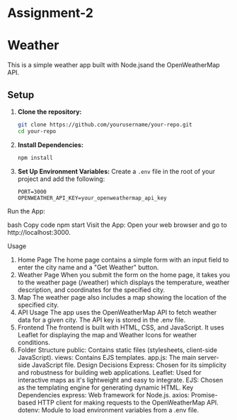 # Assignment-2

# Weather

This is a simple weather app built with Node.jsand the OpenWeatherMap API.

## Setup

1. **Clone the repository:**
    ```bash
    git clone https://github.com/yourusername/your-repo.git
    cd your-repo
    ```

2. **Install Dependencies:**
    ```bash
    npm install
    ```

3. **Set Up Environment Variables:**
   Create a `.env` file in the root of your project and add the following:
   ```env
   PORT=3000
   OPENWEATHER_API_KEY=your_openweathermap_api_key
Run the App:

bash
Copy code
npm start
Visit the App:
Open your web browser and go to http://localhost:3000.

Usage
1. Home Page
The home page contains a simple form with an input field to enter the city name and a "Get Weather" button.
2. Weather Page
When you submit the form on the home page, it takes you to the weather page (/weather) which displays the temperature, weather description, and coordinates for the specified city.
3. Map
The weather page also includes a map showing the location of the specified city.
4. API Usage
The app uses the OpenWeatherMap API to fetch weather data for a given city.
The API key is stored in the .env file.
5. Frontend
The frontend is built with HTML, CSS, and JavaScript.
It uses Leaflet for displaying the map and Weather Icons for weather conditions.
6. Folder Structure
public: Contains static files (stylesheets, client-side JavaScript).
views: Contains EJS templates.
app.js: The main server-side JavaScript file.
Design Decisions
Express: Chosen for its simplicity and robustness for building web applications.
Leaflet: Used for interactive maps as it's lightweight and easy to integrate.
EJS: Chosen as the templating engine for generating dynamic HTML.
Key Dependencies
express: Web framework for Node.js.
axios: Promise-based HTTP client for making requests to the OpenWeatherMap API.
dotenv: Module to load environment variables from a .env file.
